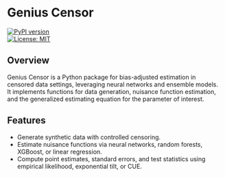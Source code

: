 # Genius Censor

[![PyPI version](https://img.shields.io/pypi/v/genius-censor)](https://pypi.org/project/genius-censor)  
[![License: MIT](https://img.shields.io/badge/license-MIT-green)](LICENSE)

## Overview

Genius Censor is a Python package for bias-adjusted estimation in censored data settings, leveraging neural networks and ensemble models. It implements functions for data generation, nuisance function estimation, and the generalized estimating equation for the parameter of interest.

## Features

- Generate synthetic data with controlled censoring.
- Estimate nuisance functions via neural networks, random forests, XGBoost, or linear regression.
- Compute point estimates, standard errors, and test statistics using empirical likelihood, exponential tilt, or CUE.
